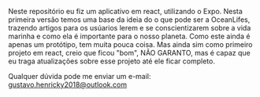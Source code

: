 Neste repositório eu fiz um aplicativo em react, utilizando o Expo. Nesta primeira versão temos uma base da ideia do o que pode ser a OceanLifes, 
trazendo artigos para os usúarios lerem e se conscientizarem sobre a vida marinha e como ela é importante para o nosso planeta. Como este ainda é apenas um protótipo, tem muita pouca coisa.
Mas ainda sim como primeiro projeto em react, creio que ficou "bom", NÃO GARANTO, mas é capaz que eu traga atualizações sobre esse projeto até ele ficar completo.

Qualquer dúvida pode me enviar um e-mail: gustavo.henricky2018@outlook.com

